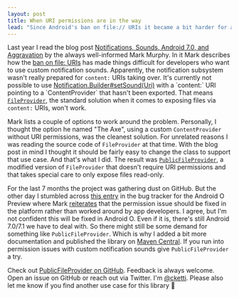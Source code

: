 ```yaml
---
layout: post
title: When URI permissions are in the way
lead: "Since Android's ban on file:// URIs it became a bit harder for apps to use custom notification sounds. Read how I modified FileProvider to do all the heavy lifting for you."
---
```


Last year I read the blog post [Notifications, Sounds, Android 7.0, and Aggravation](https://commonsware.com/blog/2016/09/07/notifications-sounds-android-7p0-aggravation.html) by the always well-informed Mark Murphy. In it Mark describes how the [ban on file: URIs](https://commonsware.com/blog/2016/03/14/psa-file-scheme-ban-n-developer-preview.html) has made things difficult for developers who want to use custom notification sounds. Apparently, the notification subsystem wasn't really prepared for `content:` URIs taking over. It's currently not possible to use [Notification.Builder#setSound(Uri)](https://developer.android.com/reference/android/app/Notification.Builder.html#setSound(android.net.Uri)) with a `content:` URI pointing to a `ContentProvider` that hasn't been exported. That means [`FileProvider`](https://developer.android.com/reference/android/support/v4/content/FileProvider.html), the standard solution when it comes to exposing files via `content:` URIs, won't work.

Mark lists a couple of options to work around the problem. Personally, I thought the option he named "The Axe", using a custom `ContentProvider` without URI permissions, was the cleanest solution.
For unrelated reasons I was reading the source code of `FileProvider` at that time. With the blog post in mind I thought it should be fairly easy to change the class to support that use case. And that's what I did. The result was [`PublicFileProvider`](https://github.com/cketti/PublicFileProvider), a modified version of `FileProvider` that doesn't require URI permissions and that takes special care to only expose files read-only.

For the last 7 months the project was gathering dust on GitHub. But the other day I stumbled across [this entry](https://issuetracker.google.com/issues/36524161) in the bug tracker for the Android O Preview where Mark [reiterates](https://code.google.com/p/android/issues/detail?id=221899) that the permission issue should be fixed in the platform rather than worked around by app developers. I agree, but I'm not confident this will be fixed in Android O. Even if it is, there's still Android 7.0/7.1 we have to deal with. So there might still be some demand for something like `PublicFileProvider`. Which is why I added a bit more documentation and published the library on [Maven Central](http://search.maven.org/#search%7Cga%7C1%7Ca%3A%22public-fileprovider%22). If you run into permission issues with custom notification sounds give `PublicFileProvider` a try.

Check out [PublicFileProvider on GitHub](https://github.com/cketti/PublicFileProvider). Feedback is always welcome. Open an issue on GitHub or reach out via Twitter. I'm [@cketti](https://twitter.com/cketti).
Please also let me know if you find another use case for this library 🙂
